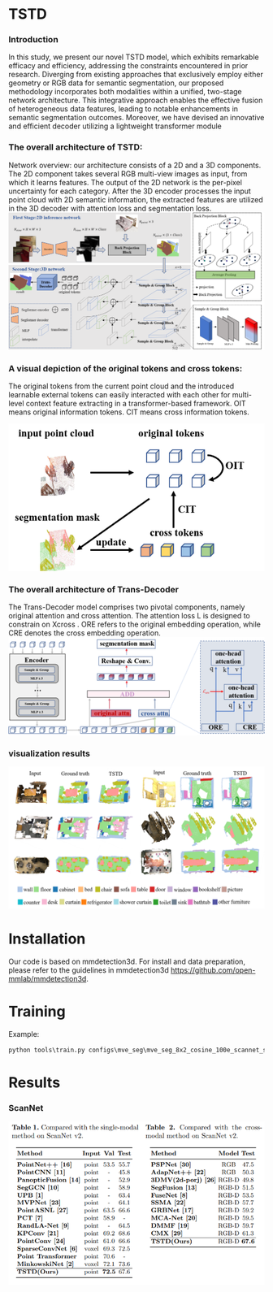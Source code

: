 # TSTD

### Introduction
In this study, we present our novel TSTD model, which exhibits remarkable efficacy and efficiency, addressing the constraints encountered in prior research. Diverging from existing approaches that exclusively employ either geometry or RGB data for semantic segmentation, our proposed methodology incorporates both modalities within a unified, two-stage network architecture. This integrative approach enables the effective fusion of heterogeneous data features,
leading to notable enhancements in semantic segmentation outcomes. Moreover, we have devised an innovative and efficient decoder utilizing a lightweight transformer module


### The overall architecture of TSTD:
Network overview: our architecture consists of a 2D and a 3D components. The 2D component takes several RGB multi-view images as input, from
which it learns features. The output of the 2D network is the per-pixel uncertainty for each category. After the 3D encoder processes the input point cloud
with 2D semantic information, the extracted features are utilized in the 3D decoder with attention loss and segmentation loss.
![image](https://github.com/Whu-gaozhao/TSTD/blob/main/resources/architecture_7.0.png)


### A visual depiction of the original tokens and cross tokens:
The original tokens from the current point cloud and the introduced learnable external tokens can easily interacted with each other for multi-level
context feature extracting in a transformer-based framework. OIT means original information tokens. CIT means cross information tokens.

![image](https://github.com/Whu-gaozhao/TSTD/blob/main/resources/tokens_3.0.png)


### The overall architecture of Trans-Decoder
The Trans-Decoder model comprises two pivotal components, namely original attention and cross attention. The attention loss L is designed to constrain on Xcross . ORE refers to the
original embedding operation, while CRE denotes the cross embedding operation.
![image](https://github.com/Whu-gaozhao/TSTD/blob/main/resources/trans-docoder_6.0.png)


### visualization results
![image](https://github.com/Whu-gaozhao/TSTD/blob/main/resources/vis.png)


# Installation
Our code is based on mmdetection3d. For install and data preparation, please refer to the guidelines in mmdetection3d https://github.com/open-mmlab/mmdetection3d.


# Training
Example:
```python
python tools\train.py configs\mve_seg\mve_seg_8x2_cosine_100e_scannet_seg-3d-23dim.py
```

# Results
### ScanNet
![image](https://github.com/Whu-gaozhao/TSTD/blob/main/resources/result.png)


